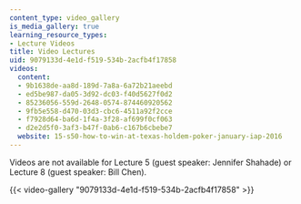 ```yaml
---
content_type: video_gallery
is_media_gallery: true
learning_resource_types:
- Lecture Videos
title: Video Lectures
uid: 9079133d-4e1d-f519-534b-2acfb4f17858
videos:
  content:
  - 9b1638de-aa8d-189d-7a8a-6a72b21aeebd
  - ed5be987-da05-3d92-dc03-f40d5627f0d2
  - 85236056-559d-2648-0574-874460920562
  - 9fb5e558-d470-03d3-cbc6-4511a92f2cce
  - f7928d64-ba6d-1f4a-3f28-af699f0cf063
  - d2e2d5f0-3af3-b47f-0ab6-c167b6cbebe7
  website: 15-s50-how-to-win-at-texas-holdem-poker-january-iap-2016
---
```


Videos are not available for Lecture 5 (guest speaker: Jennifer Shahade) or Lecture 8 (guest speaker: Bill Chen).

{{< video-gallery "9079133d-4e1d-f519-534b-2acfb4f17858" >}}

